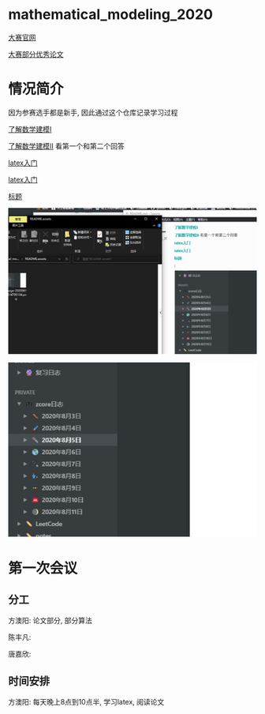 # mathematical_modeling_2020

[大赛官网](http://www.mcm.edu.cn/)

[大赛部分优秀论文](http://dxs.moe.gov.cn/zx/qkt/sxjm/lw/)

# 情况简介

因为参赛选手都是新手, 因此通过这个仓库记录学习过程

[了解数学建模I](https://zhuanlan.zhihu.com/p/31132246?utm_source=qq&utm_medium=social&utm_oi=897887056812998656)

[了解数学建模II](https://www.zhihu.com/question/268052818/answer/550589235) 看第一个和第二个回答

[latex入门](https://www.jianshu.com/p/3e842d67ada2)

[latex入门](https://blog.csdn.net/Mikchy/article/details/94448707)

[标题](链接)

![名字](README.assets/test.png)

![image-20200811214700134](README.assets/image-20200811214700134.png)

# 第一次会议

## 分工

方澳阳:  论文部分, 部分算法

陈丰凡: 

唐嘉欣: 

## 时间安排

方澳阳: 每天晚上8点到10点半, 学习latex, 阅读论文

